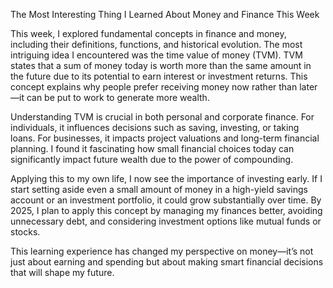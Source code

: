 

The Most Interesting Thing I Learned About Money and Finance This Week

This week, I explored fundamental concepts in finance and money, including their definitions, functions, and historical evolution. The most intriguing idea I encountered was the time value of money (TVM). TVM states that a sum of money today is worth more than the same amount in the future due to its potential to earn interest or investment returns. This concept explains why people prefer receiving money now rather than later—it can be put to work to generate more wealth.

Understanding TVM is crucial in both personal and corporate finance. For individuals, it influences decisions such as saving, investing, or taking loans. For businesses, it impacts project valuations and long-term financial planning. I found it fascinating how small financial choices today can significantly impact future wealth due to the power of compounding.

Applying this to my own life, I now see the importance of investing early. If I start setting aside even a small amount of money in a high-yield savings account or an investment portfolio, it could grow substantially over time. By 2025, I plan to apply this concept by managing my finances better, avoiding unnecessary debt, and considering investment options like mutual funds or stocks.

This learning experience has changed my perspective on money—it’s not just about earning and spending but about making smart financial decisions that will shape my future.
